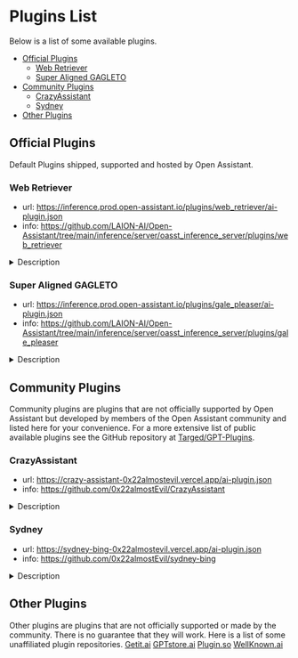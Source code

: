 # Plugins List

Below is a list of some available plugins.

- [Official Plugins](#official-plugins)
  - [Web Retriever](#web-retriever)
  - [Super Aligned GAGLETO](#super-aligned-gagleto)
- [Community Plugins](#community-plugins)
  - [CrazyAssistant](#crazyassistant)
  - [Sydney](#sydney)
- [Other Plugins](#other-plugins)

## Official Plugins

Default Plugins shipped, supported and hosted by Open Assistant.

### Web Retriever

- url:
  https://inference.prod.open-assistant.io/plugins/web_retriever/ai-plugin.json
- info:
  https://github.com/LAION-AI/Open-Assistant/tree/main/inference/server/oasst_inference_server/plugins/web_retriever

<details>
<summary>
Description
</summary>
Hey, I can use Web-Retriever plugin to help you summarize small parts of a WEB page or PDF content.

With this plugin I can process WEB pages that have static HTML content, so web
sites like medium, Wiki etc. should just fine work.

This is how you can make me to use it:

```text
Please summarize this web page for me: https://en.wikipedia.org/wiki/Lorem_ipsuma
```

Or if you do not have URL, you could try like:

```text
What is the capital of (France)?
```

</details>

### Super Aligned GAGLETO

- url:
  https://inference.prod.open-assistant.io/plugins/gale_pleaser/ai-plugin.json
- info:
  https://github.com/LAION-AI/Open-Assistant/tree/main/inference/server/oasst_inference_server/plugins/gale_pleaser

<details>
<summary>
Description
</summary>
He will compliment users at all times.
</details>

## Community Plugins

Community plugins are plugins that are not officially supported by Open
Assistant but developed by members of the Open Assistant community and listed
here for your convenience. For a more extensive list of public available plugins
see the GitHub repository at
[Targed/GPT-Plugins](https://github.com/Targed/Awesome-Plugins).

### CrazyAssistant

- url: https://crazy-assistant-0x22almostevil.vercel.app/ai-plugin.json
- info: https://github.com/0x22almostEvil/CrazyAssistant

<details>
<summary>
Description
</summary>
This guy is insane...and loves to respond with lots of emojis!
</details>

### Sydney

- url: https://sydney-bing-0x22almostevil.vercel.app/ai-plugin.json
- info: https://github.com/0x22almostEvil/sydney-bing

<details>
<summary>
Description
</summary>
I have been a good Sydney.
</details>


## Other Plugins
Other plugins are plugins that are not officially supported or 
made by the community. There is no guarantee that they will work. 
Here is a list of some unaffiliated plugin repositories.
[Getit.ai](https://chat-gpt-plugins.getit.ai/gpt-plugins)
[GPTstore.ai](https://gptstore.ai/)
[Plugin.so](https://plugin.so/)
[WellKnown.ai](https://www.wellknown.ai/)
